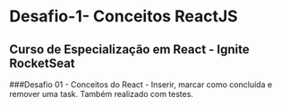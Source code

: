 # Desafio-1- Conceitos ReactJS
## Curso de Especialização em React - Ignite RocketSeat
###Desafio 01 - Conceitos do React - Inserir, marcar como concluída e remover uma task. Também realizado com testes.
